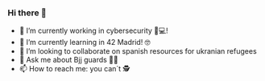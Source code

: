 ### Hi there 👋

- 🔭 I’m currently working in cybersecurity 🚀💻!
- 🌱 I’m currently learning in 42 Madrid! 🤓
- 👯 I’m looking to collaborate on spanish resources for ukranian refugees 
- 💬 Ask me about Bjj guards 🤼‍♂️ 
- 📫 How to reach me: you can´t 🕵️

<!--
**gde-prad/gde-prad** is a ✨ _special_ ✨ repository because its `README.md` (this file) appears on your GitHub profile.
-->
